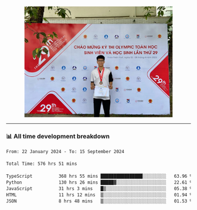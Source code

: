 <p align="center"><img src="asset/header.jpg" width="80%"/></p>

---
<!-- 
<details>
  <summary>📃 My Resume</summary>

### Education

- 📖 **Information Technology**\
📆 10/2021 - present\
📍 **Thang Long University** - Hoang Mai, Hanoi, Vietnam -->

<!-- ### Experience
- 👨‍💻 **Full Stack Web Intern**\
📆 09/2022 - 12/2023\
📍 **TECH 5S** -  Luu Huu Phuong, Phuong My Dinh I, Nam Tu Liem, Hanoi.


- 👨‍💻 **Full Stack Web Fresher**\
📆 1/2022 - 05/2023\
📍 **TECH 5S** -  Luu Huu Phuong, Phuong My Dinh I, Nam Tu Liem, Hanoi.

- 👨‍💻 **Frontend Web Fresher**\
📆 11/2023 - present\
📍 **White Neuron** -  Mau Luong, Ha Dong, Hanoi, Vietnam
</details> -->

### 📊 All time development breakdown

<!--START_SECTION:waka-->

```txt
From: 22 January 2024 - To: 15 September 2024

Total Time: 576 hrs 51 mins

TypeScript          368 hrs 55 mins ████████████████░░░░░░░░░   63.96 %
Python              130 hrs 26 mins █████▓░░░░░░░░░░░░░░░░░░░   22.61 %
JavaScript          31 hrs 3 mins   █▒░░░░░░░░░░░░░░░░░░░░░░░   05.38 %
HTML                11 hrs 12 mins  ▒░░░░░░░░░░░░░░░░░░░░░░░░   01.94 %
JSON                8 hrs 48 mins   ▒░░░░░░░░░░░░░░░░░░░░░░░░   01.53 %
```

<!--END_SECTION:waka-->
